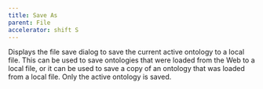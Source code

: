 ```yaml
---
title: Save As
parent: File
accelerator: shift S
---
```

Displays the file save dialog to save the current active ontology to a local
file.  This can be used to save ontologies that were loaded from the Web to
a local file, or it can be used to save a copy of an ontology that was loaded
from a local file.  Only the active ontology is saved.

